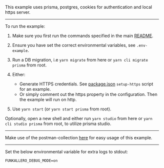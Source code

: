 This example uses prisma, postgres, cookies for authentication and local https server.

---

To run the example:

1. Make sure you first run the commands specified in the main [README](https://github.com/Lindeneg/funkallero/tree/master).

2. Ensure you have set the correct environmental variables, see `.env-example`.

3. Run a DB migration, i.e `yarn migrate` from here or `yarn cli migrate prisma` from root.

4. Either:

    - Generate HTTPS credentials. See [package.json](./package.json) `setup-https` script for an example.
    - Or simply comment out the https property in the configuration. Then the example will run on http.

5. Use `yarn start` (or `yarn start prisma` from root).

Optionally, open a new shell and either run `yarn studio` from here or `yarn cli studio prisma` from root, to utilize prisma studio.

---

Make use of the postman-collection [here](./postman) for easy usage of this example.

---

Set the below environmental variable for extra logs to stdout:

`FUNKALLERO_DEBUG_MODE=on`
